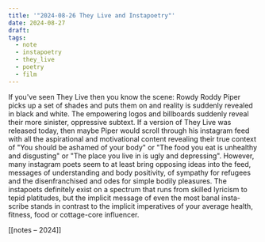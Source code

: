 ```yaml
---
title: '"2024-08-26 They Live and Instapoetry"'
date: 2024-08-27
draft: 
tags:
  - note
  - instapoetry
  - they_live
  - poetry
  - film
---
```

If you've seen They Live then you know the scene: Rowdy Roddy Piper picks up a set of shades and puts them on and reality is suddenly revealed in black and white. The empowering logos and billboards suddenly reveal their more sinister, oppressive subtext. If a version of They Live was released today, then maybe Piper would scroll through his instagram feed with all the aspirational and motivational content revealing their true context of "You should be ashamed of your body" or "The food you eat is unhealthy and disgusting" or "The place you live in is ugly and depressing". However, many instagram poets seem to at least bring opposing ideas into the feed, messages of understanding and body positivity, of sympathy for refugees and the disenfranchised and odes for simple bodily pleasures. The instapoets definitely exist on a spectrum that runs from skilled lyricism to tepid platitudes, but the implicit message of even the most banal insta-scribe stands in contrast to the implicit imperatives of your average health, fitness, food or cottage-core influencer. 

[[notes –⁠ 2024]]
